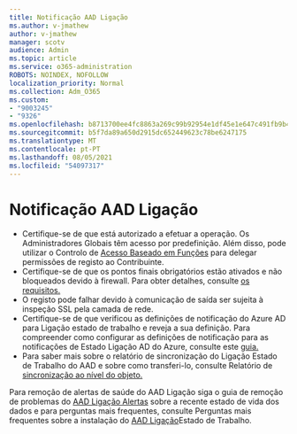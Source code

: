 ```yaml
---
title: Notificação AAD Ligação
ms.author: v-jmathew
author: v-jmathew
manager: scotv
audience: Admin
ms.topic: article
ms.service: o365-administration
ROBOTS: NOINDEX, NOFOLLOW
localization_priority: Normal
ms.collection: Adm_O365
ms.custom:
- "9003245"
- "9326"
ms.openlocfilehash: b8713700ee4fc8863a269c99b92954e1df45e1e647c491fb9b439ab83c49f2ff
ms.sourcegitcommit: b5f7da89a650d2915dc652449623c78be6247175
ms.translationtype: MT
ms.contentlocale: pt-PT
ms.lasthandoff: 08/05/2021
ms.locfileid: "54097317"
---
```

# <a name="notification-aad-connect"></a>Notificação AAD Ligação

- Certifique-se de que está autorizado a efetuar a operação. Os Administradores Globais têm acesso por predefinição. Além disso, pode utilizar o Controlo de [Acesso Baseado em Funções](https://docs.microsoft.com/azure/active-directory/connect-health/active-directory-aadconnect-health-operations) para delegar permissões de registo ao Contribuinte.
- Certifique-se de que os pontos finais obrigatórios estão ativados e não bloqueados devido à firewall. Para obter detalhes, consulte [os requisitos.](https://docs.microsoft.com/azure/active-directory/hybrid/how-to-connect-health-agent-install)
- O registo pode falhar devido à comunicação de saída ser sujeita à inspeção SSL pela camada de rede.
- Certifique-se de que verificou as definições de notificação do Azure AD para Ligação estado de trabalho e reveja a sua definição. Para compreender como configurar as definições de notificação para as notificações de Estado Ligação AD do Azure, consulte este [guia.](https://docs.microsoft.com/azure/active-directory/hybrid/how-to-connect-health-operations)
- Para saber mais sobre o relatório de sincronização do Ligação Estado de Trabalho do AAD e sobre como transferi-lo, consulte Relatório de [sincronização ao nível do objeto.](https://docs.microsoft.com/azure/active-directory/hybrid/how-to-connect-health-sync)

Para remoção de alertas de saúde do AAD Ligação siga o guia de remoção de problemas do [AAD Ligação Alertas](https://docs.microsoft.com/azure/active-directory/hybrid/how-to-connect-health-data-freshness) sobre a recente estado de vida dos dados e para perguntas mais frequentes, consulte Perguntas mais frequentes sobre a instalação do [AAD Ligação](https://docs.microsoft.com/azure/active-directory/hybrid/reference-connect-health-faq)Estado de Trabalho.
